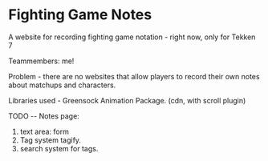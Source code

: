 # Fighting Game Notes
A website for recording fighting game notation - right now, only for Tekken 7

Teammembers: me!

Problem - there are no websites that allow players to record their own notes 
about matchups and characters. 

Libraries used - 
Greensock Animation Package. (cdn, with scroll plugin)


TODO -- Notes page:
1. text area: form 
2. Tag system tagify.
3. search system for tags. 


